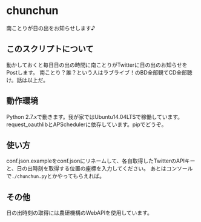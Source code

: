 # chunchun
南ことりが日の出をお知らせします♪

## このスクリプトについて
動かしておくと毎日日の出の時間に南ことりがTwitterに日の出のお知らせをPostします。
南ことり？誰？という人はラブライブ！のBD全部観てCD全部聴け。話は以上だ。

## 動作環境
Python 2.7.xで動きます。我が家ではUbuntu14.04LTSで稼働しています。
request_oauthlibとAPSchedulerに依存しています。pipでどうぞ。

## 使い方
conf.json.exampleをconf.jsonにリネームして、各自取得したTwitterのAPIキーと、日の出時刻を取得する位置の座標を入力してください。
あとはコンソールで`./chunchun.py`とかやってもらえれば。

## その他
日の出時刻の取得には農研機構のWebAPIを使用しています。
